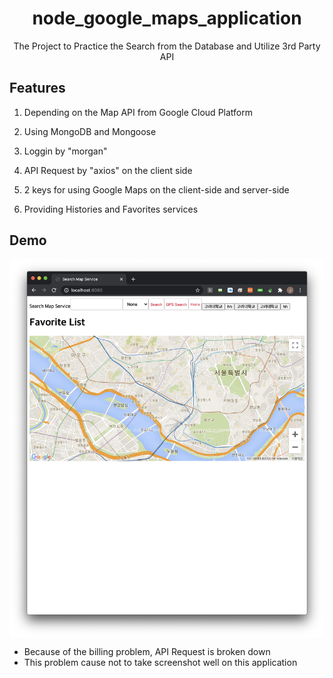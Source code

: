 <h1 align="center">node_google_maps_application</h1>
<div align="center">
    The Project to Practice the Search from the Database and Utilize 3rd Party API
</div>

## Features

1. Depending on the Map API from Google Cloud Platform

2. Using MongoDB and Mongoose

3. Loggin by "morgan"

4. API Request by "axios" on the client side

5. 2 keys for using Google Maps on the client-side and server-side

6. Providing Histories and Favorites services

## Demo

<div style="display:flex" aling="center">
    <img src="images/1.png" alt="1" width="600">

</div>

-   Because of the billing problem, API Request is broken down
-   This problem cause not to take screenshot well on this application

